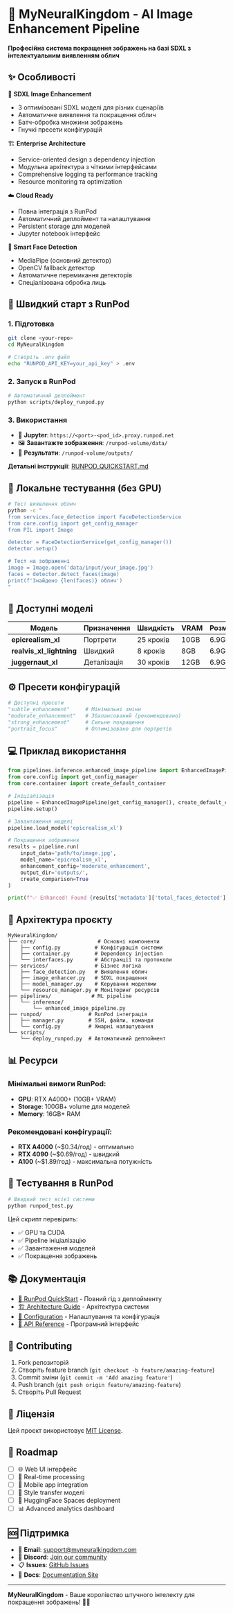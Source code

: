 # 🏰 MyNeuralKingdom - AI Image Enhancement Pipeline

**Професійна система покращення зображень на базі SDXL з інтелектуальним виявленням облич**

## ✨ Особливості

🤖 **SDXL Image Enhancement**
- 3 оптимізовані SDXL моделі для різних сценаріїв
- Автоматичне виявлення та покращення облич
- Батч-обробка множини зображень
- Гнучкі пресети конфігурацій

🏗️ **Enterprise Architecture**
- Service-oriented design з dependency injection
- Модульна архітектура з чіткими інтерфейсами
- Comprehensive logging та performance tracking
- Resource monitoring та optimization

☁️ **Cloud Ready**
- Повна інтеграція з RunPod
- Автоматичний деплоймент та налаштування
- Persistent storage для моделей
- Jupyter notebook інтерфейс

👤 **Smart Face Detection**
- MediaPipe (основний детектор)
- OpenCV fallback детектор
- Автоматичне перемикання детекторів
- Спеціалізована обробка лиць

## 🚀 Швидкий старт з RunPod

### 1. Підготовка
```bash
git clone <your-repo>
cd MyNeuralKingdom

# Створіть .env файл
echo "RUNPOD_API_KEY=your_api_key" > .env
```

### 2. Запуск в RunPod
```bash
# Автоматичний деплоймент
python scripts/deploy_runpod.py
```

### 3. Використання
- 📓 **Jupyter**: `https://<port>-<pod_id>.proxy.runpod.net`
- 🖼️ **Завантажте зображення**: `/runpod-volume/data/`
- 🎨 **Результати**: `/runpod-volume/outputs/`

**Детальні інструкції**: [RUNPOD_QUICKSTART.md](RUNPOD_QUICKSTART.md)

## 🧪 Локальне тестування (без GPU)

```bash
# Тест виявлення облич
python -c "
from services.face_detection import FaceDetectionService
from core.config import get_config_manager
from PIL import Image

detector = FaceDetectionService(get_config_manager())
detector.setup()

# Тест на зображенні
image = Image.open('data/input/your_image.jpg')
faces = detector.detect_faces(image)
print(f'Знайдено {len(faces)} облич')
"
```

## 🤖 Доступні моделі

| Модель | Призначення | Швидкість | VRAM | Розмір |
|--------|-------------|-----------|------|--------|
| **epicrealism_xl** | Портрети | 25 кроків | 10GB | 6.9GB |
| **realvis_xl_lightning** | Швидкий | 8 кроків | 8GB | 6.9GB |
| **juggernaut_xl** | Деталізація | 30 кроків | 12GB | 6.9GB |

## ⚙️ Пресети конфігурацій

```python
# Доступні пресети
"subtle_enhancement"     # Мінімальні зміни
"moderate_enhancement"   # Збалансований (рекомендовано)
"strong_enhancement"     # Сильне покращення  
"portrait_focus"         # Оптимізовано для портретів
```

## 💻 Приклад використання

```python
from pipelines.inference.enhanced_image_pipeline import EnhancedImagePipeline
from core.config import get_config_manager
from core.container import create_default_container

# Ініціалізація
pipeline = EnhancedImagePipeline(get_config_manager(), create_default_container())
pipeline.setup()

# Завантаження моделі
pipeline.load_model('epicrealism_xl')

# Покращення зображення
results = pipeline.run(
    input_data='path/to/image.jpg',
    model_name='epicrealism_xl',
    enhancement_config='moderate_enhancement',
    output_dir='outputs/',
    create_comparison=True
)

print(f"✅ Enhanced! Found {results['metadata']['total_faces_detected']} faces")
```

## 🔧 Архітектура проєкту

```
MyNeuralKingdom/
├── core/                    # Основні компоненти
│   ├── config.py           # Конфігурація системи
│   ├── container.py        # Dependency injection
│   └── interfaces.py       # Абстракції та протоколи
├── services/               # Бізнес логіка
│   ├── face_detection.py   # Виявлення облич
│   ├── image_enhancer.py   # SDXL покращення
│   ├── model_manager.py    # Керування моделями
│   └── resource_manager.py # Моніторинг ресурсів
├── pipelines/             # ML pipeline
│   └── inference/
│       └── enhanced_image_pipeline.py
├── runpod/               # RunPod інтеграція
│   ├── manager.py        # SSH, файли, команди
│   └── config.py         # Хмарні налаштування
└── scripts/
    └── deploy_runpod.py  # Автоматичний деплоймент
```

## 📊 Ресурси

### Мінімальні вимоги RunPod:
- **GPU**: RTX A4000+ (10GB+ VRAM)
- **Storage**: 100GB+ volume для моделей
- **Memory**: 16GB+ RAM

### Рекомендовані конфігурації:
- **RTX A4000** (~$0.34/год) - оптимально
- **RTX 4090** (~$0.69/год) - швидкий
- **A100** (~$1.89/год) - максимальна потужність

## 🧪 Тестування в RunPod

```bash
# Швидкий тест всієї системи
python runpod_test.py
```

Цей скрипт перевірить:
- ✅ GPU та CUDA
- ✅ Pipeline ініціалізацію  
- ✅ Завантаження моделей
- ✅ Покращення зображень

## 📚 Документація

- [📖 RunPod QuickStart](RUNPOD_QUICKSTART.md) - Повний гід з деплойменту
- [🏗️ Architecture Guide](docs/ARCHITECTURE.md) - Архітектура системи
- [🔧 Configuration](docs/CONFIGURATION.md) - Налаштування та конфігурація
- [🚀 API Reference](docs/API.md) - Програмний інтерфейс

## 🤝 Contributing

1. Fork репозиторій
2. Створіть feature branch (`git checkout -b feature/amazing-feature`)
3. Commit зміни (`git commit -m 'Add amazing feature'`)
4. Push branch (`git push origin feature/amazing-feature`)
5. Створіть Pull Request

## 📄 Ліцензія

Цей проєкт використовує [MIT License](LICENSE).

## 🎯 Roadmap

- [ ] 🌐 Web UI інтерфейс
- [ ] 🔄 Real-time processing
- [ ] 📱 Mobile app integration
- [ ] 🎨 Style transfer моделі
- [ ] 🤗 HuggingFace Spaces deployment
- [ ] 📊 Advanced analytics dashboard

## 🆘 Підтримка

- 📧 **Email**: support@myneuralkingdom.com
- 💬 **Discord**: [Join our community](https://discord.gg/myneuralkingdom)
- 📋 **Issues**: [GitHub Issues](https://github.com/yourrepo/issues)
- 📖 **Docs**: [Documentation Site](https://docs.myneuralkingdom.com)

---

**MyNeuralKingdom** - Ваше королівство штучного інтелекту для покращення зображень! 🏰✨